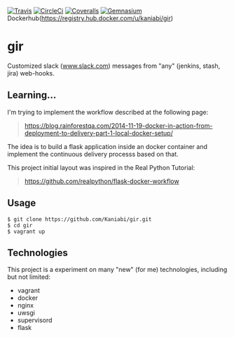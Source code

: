 [![Travis](https://img.shields.io/travis/Kaniabi/gir.svg)](https://travis-ci.org/Kaniabi/gir)
[![CircleCi](https://img.shields.io/circleci/project/Kaniabi/gir.svg)](https://circleci.com/gh/Kaniabi/gir)
[![Coveralls](https://img.shields.io/coveralls/Kaniabi/gir.svg)](https://coveralls.io/r/Kaniabi/gir)
[![Gemnasium](https://img.shields.io/gemnasium/Kaniabi/gir.svg)](https://gemnasium.com/Kaniabi/gir)
Dockerhub(https://registry.hub.docker.com/u/kaniabi/gir)

# gir
Customized slack (www.slack.com) messages from "any" (jenkins, stash, jira) web-hooks.

## Learning...

I'm trying to implement the workflow described at the following page:
>https://blog.rainforestqa.com/2014-11-19-docker-in-action-from-deployment-to-delivery-part-1-local-docker-setup/

The idea is to build a flask application inside an docker container and implement the continuous delivery processs based on that.

This project initial layout was inspired in the Real Python Tutorial:
>https://github.com/realpython/flask-docker-workflow

## Usage

```
$ git clone https://github.com/Kaniabi/gir.git
$ cd gir
$ vagrant up
```

## Technologies

This project is a experiment on many "new" (for me) technologies, including but not limited:

* vagrant
* docker
* nginx
* uwsgi
* supervisord
* flask

